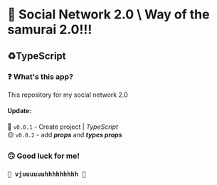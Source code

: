 # 🤖 Social Network 2.0 \ Way of the samurai 2.0!!! #
## ♻️TypeScript ##
### ❓ What's this app? ###
This repository for my social network 2.0

#### Update: ####
🔘 `v0.0.1` - Create project | _TypeScript_  
🟡 `v0.0.2` - add _**props**_ and **_types props_**


### 🙃 Good luck for me! ###
### `🚀 vjuuuuuuhhhhhhhhh 🚀` ###

